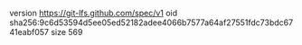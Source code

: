 version https://git-lfs.github.com/spec/v1
oid sha256:9c6d53594d5ee05ed52182adee4066b7577a64af27551fdc73bdc6741eabf057
size 569
